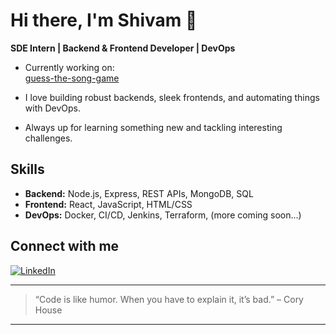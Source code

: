 
# Hi there, I'm Shivam 👋

**SDE Intern | Backend & Frontend Developer | DevOps**

- Currently working on:  
  [guess-the-song-game](https://github.com/pandeyshivam-debug/guess-the-song-game)

- I love building robust backends, sleek frontends, and automating things with DevOps.

- Always up for learning something new and tackling interesting challenges.

## Skills

- **Backend:** Node.js, Express, REST APIs, MongoDB, SQL
- **Frontend:** React, JavaScript, HTML/CSS
- **DevOps:** Docker, CI/CD, Jenkins, Terraform, (more coming soon...)

## Connect with me

[![LinkedIn](https://img.shields.io/badge/-Shivam%20Kumar%20Pandey-blue?style=flat-square&logo=linkedin&logoColor=white&link=https://www.linkedin.com/in/shivam-kumar-pandey-2453x/)](https://www.linkedin.com/in/shivam-kumar-pandey-2453x/)

---

> “Code is like humor. When you have to explain it, it’s bad.” – Cory House

---
